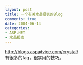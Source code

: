```yaml
---
layout: post
title: 一个有关水晶报表的Blog
comments: true
date: 2004-06-14
categories:
- ASP.NET
- 水晶报表
---
```


<p><a href="http://blogs.aspadvice.com/crystal/">http://blogs.aspadvice.com/crystal/</a><br />有很多的faq，很实用的技巧。</p>				
